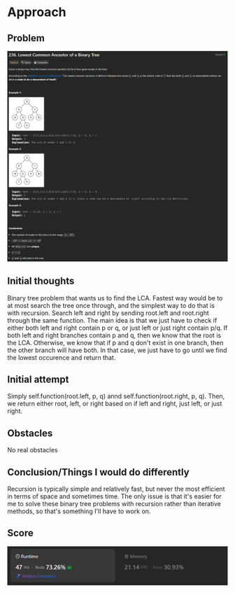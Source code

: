 # Approach

## Problem

![Problem 236](problem_image.png)

## Initial thoughts

Binary tree problem that wants us to find the LCA. Fastest way would be to at most search the tree once through, and the simplest way to do that is with recursion. Search left and right by sending root.left and root.right through the same function. The main idea is that we just have to check if either both left and right contain p or q, or just left or just right contain p/q. If both left and right branches contain p and q, then we know that the root is the LCA. Otherwise, we know that if p and q don't exist in one branch, then the other branch will have both. In that case, we just have to go until we find the lowest occurence and return that.

## Initial attempt

Simply self.function(root.left, p, q) annd self.function(root.right, p, q). Then, we return either root, left, or right based on if left and right, just left, or just right.

## Obstacles

No real obstacles

## Conclusion/Things I would do differently

Recursion is typically simple and relatively fast, but never the most efficient in terms of space and sometimes time. The only issue is that it's easier for me to solve these binary tree problems with recursion rather than iterative methods, so that's something I'll have to work on.

## Score

![LeetCode Score](score_image.png)